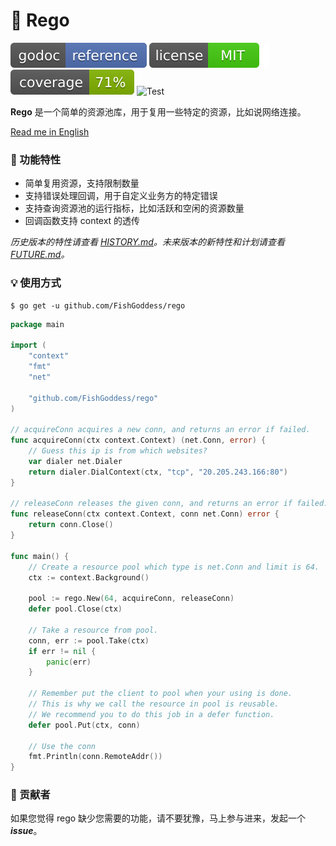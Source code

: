 # 🍦 Rego

[![Go Doc](_icons/godoc.svg)](https://pkg.go.dev/github.com/FishGoddess/rego)
[![License](_icons/license.svg)](https://opensource.org/licenses/MIT)
[![Coverage](_icons/coverage.svg)](_icons/coverage.svg)
![Test](https://github.com/FishGoddess/rego/actions/workflows/test.yml/badge.svg)

**Rego** 是一个简单的资源池库，用于复用一些特定的资源，比如说网络连接。

[Read me in English](./README.en.md)

### 🍭 功能特性

* 简单复用资源，支持限制数量
* 支持错误处理回调，用于自定义业务方的特定错误
* 支持查询资源池的运行指标，比如活跃和空闲的资源数量
* 回调函数支持 context 的透传

_历史版本的特性请查看 [HISTORY.md](./HISTORY.md)。未来版本的新特性和计划请查看 [FUTURE.md](./FUTURE.md)。_

### 💡 使用方式

```shell
$ go get -u github.com/FishGoddess/rego
```

```go
package main

import (
	"context"
	"fmt"
	"net"

	"github.com/FishGoddess/rego"
)

// acquireConn acquires a new conn, and returns an error if failed.
func acquireConn(ctx context.Context) (net.Conn, error) {
	// Guess this ip is from which websites?
	var dialer net.Dialer
	return dialer.DialContext(ctx, "tcp", "20.205.243.166:80")
}

// releaseConn releases the given conn, and returns an error if failed.
func releaseConn(ctx context.Context, conn net.Conn) error {
	return conn.Close()
}

func main() {
	// Create a resource pool which type is net.Conn and limit is 64.
	ctx := context.Background()

	pool := rego.New(64, acquireConn, releaseConn)
	defer pool.Close(ctx)

	// Take a resource from pool.
	conn, err := pool.Take(ctx)
	if err != nil {
		panic(err)
	}

	// Remember put the client to pool when your using is done.
	// This is why we call the resource in pool is reusable.
	// We recommend you to do this job in a defer function.
	defer pool.Put(ctx, conn)

	// Use the conn
	fmt.Println(conn.RemoteAddr())
}
```

### 👥 贡献者

如果您觉得 rego 缺少您需要的功能，请不要犹豫，马上参与进来，发起一个 _**issue**_。
